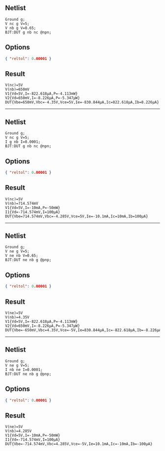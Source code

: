 ## Netlist

```text
Ground g;
V nc g V=5;
V nb g V=0.65;
BJT:DUT g nb nc @npn;
```

## Options

```json
{ "reltol": 0.00001 }
```

## Result

```text
V(nc)=5V
V(nb)=650mV
V1{Vd=5V,I=-822.618μA,P=-4.113mW}
V2{Vd=650mV,I=-8.226μA,P=-5.347μW}
DUT{Vbe=650mV,Vbc=-4.35V,Vce=5V,Ie=-830.844μA,Ic=822.618μA,Ib=8.226μA}
```

---

## Netlist

```text
Ground g;
V nc g V=5;
I g nb I=0.0001;
BJT:DUT g nb nc @npn;
```

## Options

```json
{ "reltol": 0.00001 }
```

## Result

```text
V(nc)=5V
V(nb)=714.574mV
V1{Vd=5V,I=-10mA,P=-50mW}
I1{Vd=-714.574mV,I=100μA}
DUT{Vbe=714.574mV,Vbc=-4.285V,Vce=5V,Ie=-10.1mA,Ic=10mA,Ib=100μA}
```

---

## Netlist

```text
Ground g;
V ne g V=5;
V ne nb V=0.65;
BJT:DUT ne nb g @pnp;
```

## Options

```json
{ "reltol": 0.00001 }
```

## Result

```text
V(ne)=5V
V(nb)=4.35V
V1{Vd=5V,I=-822.618μA,P=-4.113mW}
V2{Vd=650mV,I=-8.226μA,P=-5.347μW}
DUT{Vbe=-650mV,Vbc=4.35V,Vce=-5V,Ie=830.844μA,Ic=-822.618μA,Ib=-8.226μA}
```

---

## Netlist

```text
Ground g;
V ne g V=5;
I nb ne I=0.0001;
BJT:DUT ne nb g @pnp;
```

## Options

```json
{ "reltol": 0.00001 }
```

## Result

```text
V(ne)=5V
V(nb)=4.285V
V1{Vd=5V,I=-10mA,P=-50mW}
I1{Vd=-714.574mV,I=100μA}
DUT{Vbe=-714.574mV,Vbc=4.285V,Vce=-5V,Ie=10.1mA,Ic=-10mA,Ib=-100μA}
```
